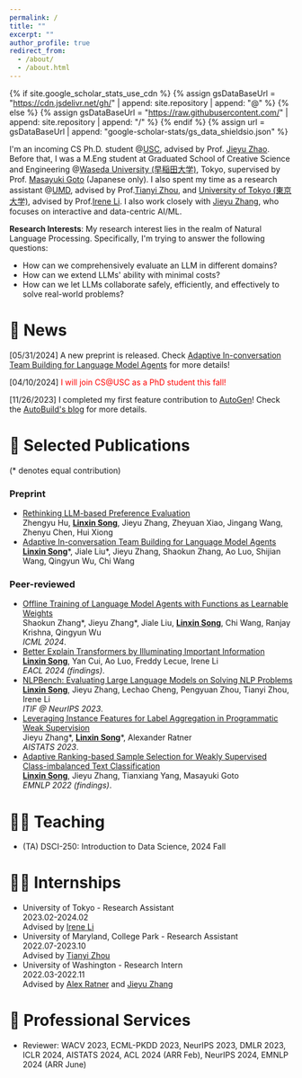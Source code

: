 ```yaml
---
permalink: /
title: ""
excerpt: ""
author_profile: true
redirect_from: 
  - /about/
  - /about.html
---
```


{% if site.google_scholar_stats_use_cdn %}
{% assign gsDataBaseUrl = "https://cdn.jsdelivr.net/gh/" | append: site.repository | append: "@" %}
{% else %}
{% assign gsDataBaseUrl = "https://raw.githubusercontent.com/" | append: site.repository | append: "/" %}
{% endif %}
{% assign url = gsDataBaseUrl | append: "google-scholar-stats/gs_data_shieldsio.json" %}

<span class='anchor' id='about-me'></span>

I'm an incoming CS Ph.D. student @[USC](https://www.usc.edu/), advised by Prof. [Jieyu Zhao](https://jyzhao.net/index.html). Before that, I was a M.Eng student at Graduated School of Creative Science and Engineering @[Waseda University (早稲田大学)](https://www.waseda.jp/top/en/), Tokyo, supervised by Prof. [Masayuki Goto](http://www.it.mgmt.waseda.ac.jp/) (Japanese only). I also spent my time as a research assistant @[UMD](https://www.umd.edu/), advised by Prof.[Tianyi Zhou](https://tianyizhou.github.io/), and [University of Tokyo (東京大学)](https://www.u-tokyo.ac.jp/en/), advised by Prof.[Irene Li](https://ireneli.eu/). I also work closely with [Jieyu Zhang](https://jieyuz2.github.io/), who focuses on interactive and data-centric AI/ML.

**Research Interests**: My research interest lies in the realm of Natural Language Processing. Specifically, I'm trying to answer the following questions:
- How can we comprehensively evaluate an LLM in different domains?
- How can we extend LLMs' ability with minimal costs?
- How can we let LLMs collaborate safely, efficiently, and effectively to solve real-world problems?

# 📢 News
\[05/31/2024\] A new preprint is released. Check [Adaptive In-conversation Team Building for Language Model Agents](https://arxiv.org/abs/2405.19425) for more details!

\[04/10/2024\] <span style="color:red">I will join CS@USC as a PhD student this fall!</span>

\[11/26/2023\] I completed my first feature contribution to [AutoGen](https://github.com/microsoft/autogen)! Check the [AutoBuild's blog](https://microsoft.github.io/autogen/blog/2023/11/26/Agent-AutoBuild/) for more details.


# 📝 Selected Publications
(\* denotes equal contribution)

### Preprint
- [Rethinking LLM-based Preference Evaluation](https://arxiv.org/abs/2407.01085#)
  <br>Zhengyu Hu, **<u>Linxin Song</u>**, Jieyu Zhang, Zheyuan Xiao, Jingang Wang, Zhenyu Chen, Hui Xiong
- [Adaptive In-conversation Team Building for Language Model Agents](https://arxiv.org/abs/2405.19425)
  <br>**<u>Linxin Song</u>**\*, Jiale Liu\*, Jieyu Zhang, Shaokun Zhang, Ao Luo, Shijian Wang, Qingyun Wu, Chi Wang

### Peer-reviewed
- [Offline Training of Language Model Agents with Functions as Learnable Weights](https://arxiv.org/pdf/2402.11359.pdf)
  <br>Shaokun Zhang\*, Jieyu Zhang\*, Jiale Liu, **<u>Linxin Song</u>**, Chi Wang, Ranjay Krishna, Qingyun Wu
  <br>*ICML 2024*.
- [Better Explain Transformers by Illuminating Important Information](https://arxiv.org/abs/2401.09972)
  <br>**<u>Linxin Song</u>**, Yan Cui, Ao Luo, Freddy Lecue, Irene Li
  <br>*EACL 2024 (findings)*.
- [NLPBench: Evaluating Large Language Models on Solving NLP Problems](https://arxiv.org/abs/2309.15630)
  <br>**<u>Linxin Song</u>**, Jieyu Zhang, Lechao Cheng, Pengyuan Zhou, Tianyi Zhou, Irene Li
  <br>*ITIF @ NeurIPS 2023*.
- [Leveraging Instance Features for Label Aggregation in Programmatic Weak Supervision](https://proceedings.mlr.press/v206/zhang23a.html)
  <br>Jieyu Zhang\*, **<u>Linxin Song</u>**\*, Alexander Ratner
  <br>*AISTATS 2023*.
- [Adaptive Ranking-based Sample Selection for Weakly Supervised Class-imbalanced Text Classification](https://aclanthology.org/2022.findings-emnlp.119/)
  <br>**<u>Linxin Song</u>**, Jieyu Zhang, Tianxiang Yang, Masayuki Goto
  <br>*EMNLP 2022 (findings)*.


# 🧑‍🏫 Teaching
- (TA) DSCI-250: Introduction to Data Science, 2024 Fall


# 👨‍💻 Internships
- University of Tokyo - Research Assistant
  <br>2023.02-2024.02
  <br>Advised by [Irene Li](https://ireneli.eu/)
- University of Maryland, College Park - Research Assistant
  <br>2022.07-2023.10
  <br>Advised by [Tianyi Zhou](https://tianyizhou.github.io/)
- University of Washington - Research Intern
  <br>2022.03-2022.11
  <br>Advised by [Alex Ratner](https://ajratner.github.io/) and [Jieyu Zhang](https://jieyuz2.github.io/)


# 🏅 Professional Services
- Reviewer: WACV 2023, ECML-PKDD 2023, NeurIPS 2023, DMLR 2023, ICLR 2024, AISTATS 2024, ACL 2024 (ARR Feb), NeurIPS 2024, EMNLP 2024 (ARR June)
